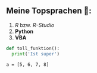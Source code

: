 ## Meine Topsprachen 🌠:
1. *R* bzw. *R-Studio*
2. **Python**
3. __VBA__

``` python
def toll_funktion():
  print('Ist super')
```
`a = [5, 6, 7, 8]`
